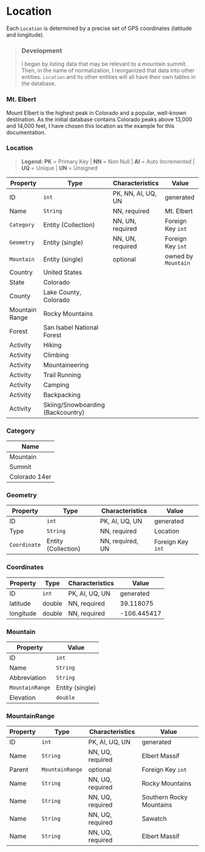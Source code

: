 # Location

Each `Location` is determined by a precise set of GPS coordinates (latitude and longitude).

> ### Development
> I began by listing data that may be relevant to a mountain summit.  Then, in the name of normalization, I reorganized that data into other entities.  `Location` and its other entities will all have their own tables in the database.

### Mt. Elbert

Mount Elbert is the highest peak in Colorado and a popular, well-known destination.  As the initial database contains Colorado peaks above 13,000 and 14,000 feet, I have chosen this location as the example for this documentation.

### Location

> **Legend:** **PK** = Primary Key | **NN** = Non Null | **AI** = Auto Incremented | **UQ** = Unique | **UN** = Unsigned


| Property | Type | Characteristics | Value |
| --- | --- | --- | --- |
| ID | `int` | PK, NN, AI, UQ, UN | generated |
| Name | `String` | NN, required | Mt. Elbert |
| `Category` | Entity (Collection) | NN, UN, required | Foreign Key `int` |
| `Geometry` | Entity (single) | NN, UN, required | Foreign Key `int` |
| `Mountain` | Entity (single) | optional | owned by `Mountain` |
| Country | United States |
| State | Colorado |
| County | Lake County, Colorado |
| Mountain Range | Rocky Mountains |
| Forest | San Isabel National Forest |
| Activity | Hiking |
| Activity | Climbing |
| Activity | Mountaineering |
| Activity | Trail Running |
| Activity | Camping |
| Activity | Backpacking |
| Activity | Skiing/Snowboarding (Backcountry) |

### Category

| Name |
| --- |
| Mountain |
| Summit |
| Colorado 14er |

### Geometry

| Property | Type | Characteristics | Value |
| --- | --- | --- | --- |
| ID | `int` | PK, AI, UQ, UN | generated |
| Type | `String` | NN, required | Location |
| `Coordinate` | Entity (Collection) | NN, required, UN | Foreign Key `int` |

### Coordinates

| Property | Type | Characteristics | Value |
| --- | --- | --- | --- |
| ID | `int` | PK, AI, UQ, UN | generated |
| latitude | double | NN, required | 39.118075 |
| longitude | double | NN, required | -106.445417 |

### Mountain

| Property | Value |
| --- | --- |
| ID | `int` | PK, AI, UQ, UN | generated |
| Name | `String` | NN, UQ, required | Mount Elbert |
| Abbreviation | `String` | NN, UQ, required | Mt. Elbert |
| `MountainRange` | Entity (single) | NN, required | Foreign Key `int` |
| Elevation | `double` | NN, required, UN | 4389.12 |

### MountainRange

| Property | Type | Characteristics | Value |
| --- | --- | --- | --- |
| ID | `int` | PK, AI, UQ, UN | generated |
| Name | `String` | NN, UQ, required | Elbert Massif |
| Parent | `MountainRange` | optional | Foreign Key `int` |
| Name | `String` | NN, UQ, required | Rocky Mountains |
| Name | `String` | NN, UQ, required | Southern Rocky Mountains |
| Name | `String` | NN, UQ, required | Sawatch |
| Name | `String` | NN, UQ, required | Elbert Massif |
